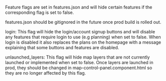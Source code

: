 Feature flags are set in features.json and will hide certain features if the corresponding flag is set to false. 

features.json should be gitignored in the future once prod build is rolled out.  

login: This flag will hide the login/account signup buttons and will disable any features that require login to use (e.g planning) when set to false. When login is disabled it also replaces the plans on the homepage with a message explaining that some buttons and features are disabled.  

unlaunched_layers: This flag will hide map layers that are not currently launched or implemented when set to false. Once layers are launched in prod, they should be changed in map-control-panel.component.html so they are no longer affected by this flag.

